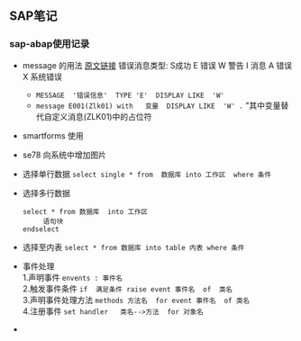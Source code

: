 ## SAP笔记

### sap-abap使用记录 

* message 的用法  [原文链接](https://blog.csdn.net/qq_37625033/article/details/61918244)
  错误消息类型:  S成功   E 错误   W  警告  I  消息  A  错误  X 系统错误
  * ` MESSAGE  '错误信息'  TYPE 'E'  DISPLAY LIKE  'W' ` 
  * ` message E001(Zlk01) with   变量  DISPLAY LIKE  'W' . `   "其中变量替代自定义消息(ZLK01)中的占位符  
* smartforms 使用
* se78 向系统中增加图片    

* 选择单行数据 `select single * from  数据库 into 工作区  where 条件 `
* 选择多行数据 
    ``` 
    select * from 数据库  into 工作区 
         语句块
    endselect  
    ```
* 选择至内表 `select * from 数据库 into table 内表 where 条件 ` 
* 事件处理  
  1.声明事件          ` envents : 事件名 `  
  2.触发事件条件      `if  满足条件 raise event 事件名  of  类名`  
  3.声明事件处理方法  `methods 方法名  for event 事件名  of 类名`  
  4.注册事件          `set handler   类名-->方法  for 对象名 `  
*   